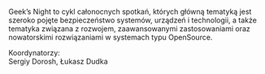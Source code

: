 Geek’s Night to cykl całonocnych spotkań, których główną tematyką jest szeroko pojęte bezpieczeństwo systemów, urządzeń i technologii, a także tematyka związana z rozwojem, zaawansowanymi zastosowaniami oraz nowatorskimi rozwiązaniami w systemach typu OpenSource.

Koordynatorzy:
<br/>
Sergiy Dorosh, Łukasz Dudka
